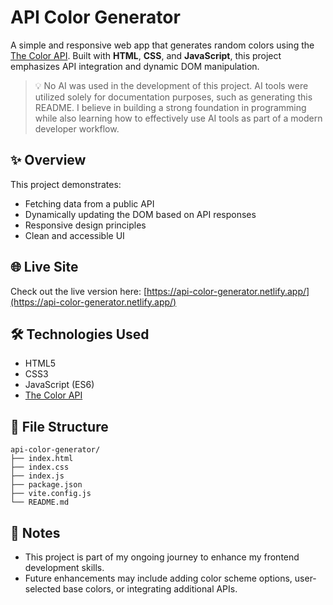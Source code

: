# API Color Generator

A simple and responsive web app that generates random colors using the [The Color API](https://www.thecolorapi.com/). Built with **HTML**, **CSS**, and **JavaScript**, this project emphasizes API integration and dynamic DOM manipulation.

> 💡 No AI was used in the development of this project. AI tools were utilized solely for documentation purposes, such as generating this README. I believe in building a strong foundation in programming while also learning how to effectively use AI tools as part of a modern developer workflow.

## ✨ Overview

This project demonstrates:

- Fetching data from a public API
- Dynamically updating the DOM based on API responses
- Responsive design principles
- Clean and accessible UI

## 🌐 Live Site

Check out the live version here: [https://api-color-generator.netlify.app/](https://api-color-generator.netlify.app/)

## 🛠️ Technologies Used

- HTML5
- CSS3
- JavaScript (ES6)
- [The Color API](https://www.thecolorapi.com/)

## 📁 File Structure

```
api-color-generator/
├── index.html
├── index.css
├── index.js
├── package.json
├── vite.config.js
└── README.md
```


## 🚧 Notes

- This project is part of my ongoing journey to enhance my frontend development skills.
- Future enhancements may include adding color scheme options, user-selected base colors, or integrating additional APIs.
